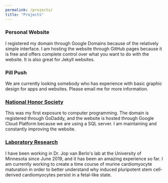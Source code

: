 ```yaml
---
permalink: /projects/
title: "Projects"
---
```

### Personal Website
I registered my domain through Google Domains because of the relatively simple interface. I am hosting the website through GitHub pages because it is free and offers complete control over what you want to do with the website. It is also great for Jekyll websites.

### Pill Push
We are currently looking somebody who has experience with basic graphic design for apps and websites. Please email me for more information.

### [National Honor Society](https://moundsviewnhs.com/)
This was my first exposure to computer programming. The domain is registered through GoDaddy, and the website is hosted through Google Cloud Platform because we are using a SQL server. I am maintaining and constantly improving the website.

### [Laboratory Research](https://www.heart.umn.edu/our-research/van-berlo-lab)
I have been working in Dr. Jop van Berlo's lab at the University of Minnesota since June 2019, and it has been an amazing experience so far. I am currently working to create a time course of murine cardiomyocyte maturation in order to better understand why induced pluripotent stem cell-derived cardiomyocytes persist in a fetal-like state.
